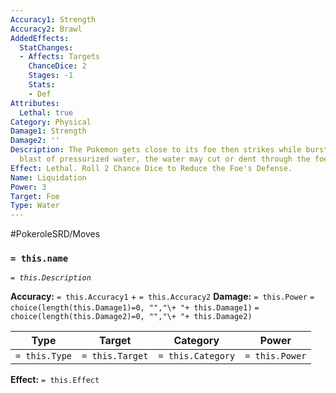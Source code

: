 ```yaml
---
Accuracy1: Strength
Accuracy2: Brawl
AddedEffects:
  StatChanges:
  - Affects: Targets
    ChanceDice: 2
    Stages: -1
    Stats:
    - Def
Attributes:
  Lethal: true
Category: Physical
Damage1: Strength
Damage2: ''
Description: The Pokemon gets close to its foe then strikes while bursting a full-force
  blast of pressurized water, the water may cut or dent through the foe's armor.
Effect: Lethal. Roll 2 Chance Dice to Reduce the Foe's Defense.
Name: Liquidation
Power: 3
Target: Foe
Type: Water
---
```


#PokeroleSRD/Moves

### `= this.name`
*`= this.Description`*

**Accuracy:** `= this.Accuracy1` + `= this.Accuracy2`
**Damage:** `= this.Power` `= choice(length(this.Damage1)=0, "","\+ "+ this.Damage1)` `= choice(length(this.Damage2)=0, "","\+ "+ this.Damage2)`

| Type          | Target          | Category          | Power          |
| ------------- | --------------- | ----------------  | -------------- |
| `= this.Type` | `= this.Target` | `= this.Category` | `= this.Power` | 

**Effect:** `= this.Effect`